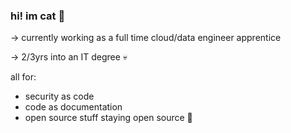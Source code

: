 ### hi! im cat 👋

→ currently working as a full time cloud/data engineer apprentice

→ 2/3yrs into an IT degree 💀

all for: 
- security as code 
- code as documentation
- open source stuff staying open source 🐧
